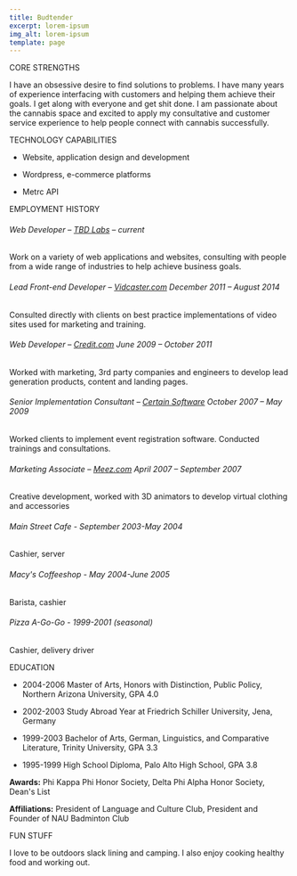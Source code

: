 ```yaml
---
title: Budtender
excerpt: lorem-ipsum
img_alt: lorem-ipsum
template: page
---
```

CORE STRENGTHS

I have an obsessive desire to find solutions to problems.  I have many years of experience interfacing with customers and helping them achieve their goals.  I get along with everyone and get shit done.  I am passionate about the cannabis space and excited to apply my consultative and customer service experience to help people connect with cannabis successfully.

TECHNOLOGY CAPABILITIES

*   Website, application design and development

*   Wordpress, e-commerce platforms

*   Metrc API

EMPLOYMENT HISTORY

###### Web Developer – [TBD Labs](https://tbdlabs.net/) – current

Work on a variety of web applications and websites, consulting with people from a wide range of industries to help achieve business goals.

###### Lead Front-end Developer – [Vidcaster.com](http://www.vidcaster.com/) December 2011 – August 2014

Consulted directly with clients on best practice implementations of video sites used for marketing and training.

###### Web Developer – [Credit.com](http://www.credit.com/) June 2009 – October 2011

Worked with marketing, 3rd party companies and engineers to develop lead generation products, content and landing pages.

###### Senior Implementation Consultant – [Certain Software](http://certainsoftware.com/) October 2007 – May 2009

Worked clients to implement event registration software.  Conducted trainings and consultations.

###### Marketing Associate – [Meez.com](http://meez.com/) April 2007 – September 2007

Creative development, worked with 3D animators to develop virtual clothing and accessories

###### Main Street Cafe - September 2003-May 2004

Cashier, server

###### Macy's Coffeeshop - May 2004-June 2005

Barista, cashier

###### Pizza A-Go-Go - 1999-2001 (seasonal)

Cashier, delivery driver

EDUCATION

*   2004-2006 Master of Arts, Honors with Distinction, Public Policy, Northern Arizona University, GPA 4.0

*   2002-2003 Study Abroad Year at Friedrich Schiller University, Jena, Germany

*   1999-2003 Bachelor of Arts, German, Linguistics, and Comparative Literature, Trinity University, GPA 3.3

*   1995-1999 High School Diploma, Palo Alto High School, GPA 3.8

**Awards:** Phi Kappa Phi Honor Society, Delta Phi Alpha Honor Society, Dean's List 

**Affiliations:** President of Language and Culture Club, President and Founder of NAU Badminton Club

FUN STUFF

I love to be outdoors slack lining and camping. I also enjoy cooking healthy food and working out.
